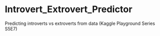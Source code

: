 # Introvert_Extrovert_Predictor
Predicting introverts vs extroverts from data (Kaggle Playground Series S5E7)
